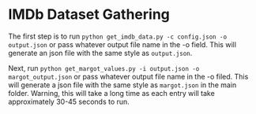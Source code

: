 # IMDb Dataset Gathering

The first step is to run `python get_imdb_data.py -c config.json -o output.json` or pass whatever output file name in the -o field. This will generate an json file
with the same style as `output.json`.

Next, run `python get_margot_values.py -i output.json -o margot_output.json` or pass whatever output file name in the -o filed. This will generate a json file
with the same style as `margot.json` in the main folder. Warning, this will take a long time as each entry will take approximately 30-45 seconds to run.

